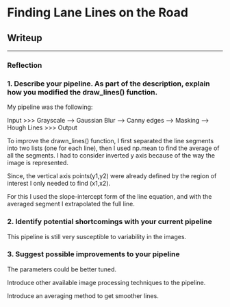 # **Finding Lane Lines on the Road** 

## Writeup 

---



### Reflection

### 1. Describe your pipeline. As part of the description, explain how you modified the draw_lines() function.


My pipeline was the following:

Input >>> Grayscale --> Gaussian Blur --> Canny edges --> Masking --> Hough Lines >>> Output

To improve the drawn_lines() function, I first separated the line segments into two lists (one for each line), then I used np.mean to find the average of all the segments.  I had to consider inverted y axis because of the way the image is represented.

Since, the vertical axis points(y1,y2) were already defined by the region of interest I only needed to find (x1,x2).

For this I used the slope-intercept form of the line equation, and with the averaged segment I extrapolated the full line. 



### 2. Identify potential shortcomings with your current pipeline

This pipeline is still very susceptible to variability in the images.


### 3. Suggest possible improvements to your pipeline

The parameters could be better tuned. 

Introduce other available image processing techniques to the pipeline.

Introduce an averaging method to get smoother lines.
